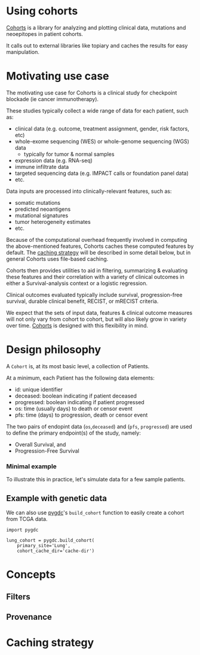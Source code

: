 
# Using cohorts

[Cohorts](http://github.com/hammerlab/cohorts) is a library for analyzing and plotting clinical data, mutations and neoepitopes in patient cohorts.

It calls out to external libraries like topiary and caches the results for easy manipulation.


# Motivating use case

The motivating use case for Cohorts is a clinical study for checkpoint blockade (ie cancer immunotherapy).

These studies typically collect a wide range of data for each patient, such as:

- clinical data (e.g. outcome, treatment assignment, gender, risk factors, etc)
- whole-exome sequencing (WES) or whole-genome sequencing (WGS) data
   - typically for tumor & normal samples
- expression data (e.g. RNA-seq)
- immune infiltrate data 
- targeted sequencing data (e.g. IMPACT calls or foundation panel data)
- etc.

Data inputs are processed into clinically-relevant features, such as:

- somatic mutations
- predicted neoantigens
- mutational signatures
- tumor heterogeneity estimates
- etc.

Because of the computational overhead frequently involved in computing the above-mentioned 
features, Cohorts caches these computed features by default. The [caching strategy](#caching-strategy)
will be described in some detail below, but in general Cohorts uses file-based caching.

Cohorts then provides utilities to aid in filtering, summarizing & evaluating these features and 
their correlation with a variety of clinical outcomes in either a Survival-analysis context or 
a logistic regression. 

Clinical outcomes evaluated typically include survival, progression-free survival, durable clinical 
benefit, RECIST, or mRECIST criteria.  

We expect that the sets of input data, features & clinical outcome measures will not only 
vary from cohort to cohort, but will also likely grow in variety over time. [Cohorts](http://github.com/hammerlab/cohorts) is designed with this flexibility in mind.


# Design philosophy

A `Cohort` is, at its most basic level, a collection of Patients. 

At a minimum, each Patient has the following data elements: 

 * id: unique identifier
 * deceased: boolean indicating if patient deceased
 * progressed: boolean indicating if patient progressed
 * os: time (usually days) to death or censor event
 * pfs: time (days) to progression, death or censor event

The two pairs of endopint data (`os`,`deceased`) and (`pfs`, `progressed`) are used to define the primary endpoint(s) of the study, namely: 

 * Overall Survival, and
 * Progression-Free Survival

### Minimal example

To illustrate this in practice, let's simulate data for a few sample patients.

## Example with genetic data

We can also use [pygdc](http://github.com/hammerlab/pygdc)'s `build_cohort` function to easily create a cohort from TCGA data.

```{python}
import pygdc

lung_cohort = pygdc.build_cohort(
    primary_site='Lung', 
    cohort_cache_dir='cache-dir')
```

# Concepts

## Filters

## Provenance

# Caching strategy

